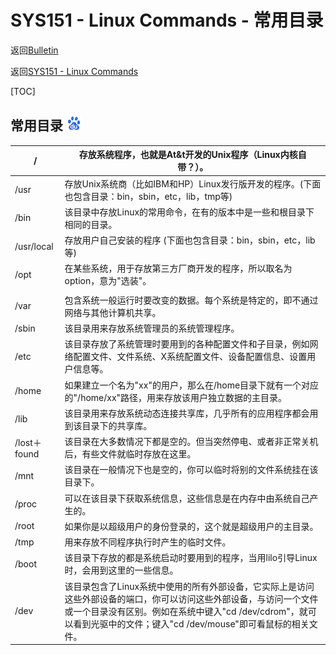 # SYS151 - Linux Commands - 常用目录

返回[Bulletin](./bulletin.md)

返回[SYS151 - Linux Commands](./SYS151.md)

[TOC]

## 常用目录 <img src="./icons/baidu.gif" />

| /            | 存放系统程序，也就是At&t开发的Unix程序（Linux内核自带？）。  |
| ------------ | ------------------------------------------------------------ |
| /usr         | 存放Unix系统商（比如IBM和HP）Linux发行版开发的程序。(下面也包含目录：bin，sbin，etc，lib，tmp等) |
| /bin         | 该目录中存放Linux的常用命令，在有的版本中是一些和根目录下相同的目录。 |
| /usr/local   | 存放用户自己安装的程序 (下面也包含目录：bin，sbin，etc，lib等) |
| /opt         | 在某些系统，用于存放第三方厂商开发的程序，所以取名为option，意为"选装"。 |
|              |                                                              |
| /var         | 包含系统一般运行时要改变的数据。每个系统是特定的，即不通过网络与其他计算机共享。 |
| /sbin        | 该目录用来存放系统管理员的系统管理程序。                     |
| /etc         | 该目录存放了系统管理时要用到的各种配置文件和子目录，例如网络配置文件、文件系统、X系统配置文件、设备配置信息、设置用户信息等。 |
| /home        | 如果建立一个名为"xx"的用户，那么在/home目录下就有一个对应的"/home/xx"路径，用来存放该用户独立数据的主目录。 |
| /lib         | 该目录用来存放系统动态连接共享库，几乎所有的应用程序都会用到该目录下的共享库。 |
| /lost＋found | 该目录在大多数情况下都是空的。但当突然停电、或者非正常关机后，有些文件就临时存放在这里。 |
| /mnt         | 该目录在一般情况下也是空的，你可以临时将别的文件系统挂在该目录下。 |
| /proc        | 可以在该目录下获取系统信息，这些信息是在内存中由系统自己产生的。 |
| /root        | 如果你是以超级用户的身份登录的，这个就是超级用户的主目录。   |
| /tmp         | 用来存放不同程序执行时产生的临时文件。                       |
| /boot        | 该目录下存放的都是系统启动时要用到的程序，当用lilo引导Linux时，会用到这里的一些信息。 |
| /dev         | 该目录包含了Linux系统中使用的所有外部设备，它实际上是访问这些外部设备的端口，你可以访问这些外部设备，与访问一个文件或一个目录没有区别。例如在系统中键入"cd /dev/cdrom"，就可以看到光驱中的文件；键入"cd  /dev/mouse"即可看鼠标的相关文件。 |

